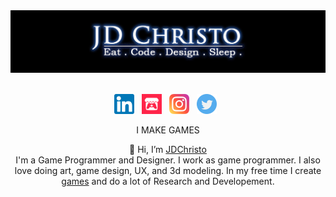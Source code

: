 <a href="https://jdchristo.github.io/portfolio/">
<img align="centre" src="https://github.com/JDChristo/JDChristo/blob/main/img/2.jpg?raw=tru">
</a>
<br><br>
<p align="center">
<a href = "https://www.linkedin.com/in/jerrin-thomas-7b1b80152/">
<img width="32" height="32" src="https://github.com/JDChristo/JDChristo/blob/main/img/linkedin.png"></a>&nbsp;&nbsp;
<a href = "https://jd-christo.itch.io/">
<img width="32" height="32" src="https://github.com/JDChristo/JDChristo/blob/main/img/itch.png"></a>&nbsp;&nbsp;
<a href = "https://www.instagram.com/jd_christo/">
<img width="32" height="32" src="https://github.com/JDChristo/JDChristo/blob/main/img/instagram.png"></a>&nbsp;&nbsp;
<a href = "https://twitter.com/jd1678">
<img width="32" height="32" src="https://github.com/JDChristo/JDChristo/blob/main/img/twitter.png"></a>&nbsp;&nbsp;
</p>
<p align="center">
I MAKE GAMES
</p>
<p align="center">
  👋 Hi, I’m <a href="https://jdchristo.github.io/portfolio/">JDChristo</a> <br>
 I'm a Game Programmer and Designer. I work as game programmer. I also love doing art, game design, UX, and 3d modeling.
In my free time I create <a href="https://jdchristo.github.io/portfolio/work.html">games</a> and do a lot of Research and Developement.
</p>
